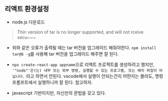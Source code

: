 ## 리액트 환경설정

- node.js 다운로드

> Thin version of tar is no longer supported, and will not rceive secu~~~

- 위와 같은 오류가 출력될 때는 tar 버전을 업그레이드 해줘야한다.
  `npm install tar@6 -g`를 사용해 tar 버전을 업그레이드 해주면 잘 된다.

- `npx create-react-app appname`으로 리액트 프로젝트를 생성하려고 했지만, `'"node"'은(는) 내부 또는 외부 명령, 실행할 수 있는 프로그램, 또는 배치 파일이 아닙니다.` 라고 하면서 안된다. vscode에서 실행이 안되는건지 어떤지는 몰라도, 명령프롬프트에서 실행하니까 잘 된다. 참고하자.
- javascript 기반이지만, 자신만의 문법을 갖고 있다.
